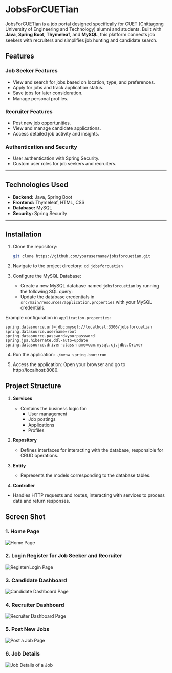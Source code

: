 
# JobsForCUETian

JobsForCUETian is a job portal designed specifically for CUET (Chittagong University of Engineering and Technology) alumni and students. Built with **Java**, **Spring Boot**, **Thymeleaf**, and **MySQL**, this platform connects job seekers with recruiters and simplifies job hunting and candidate search.

## Features

### **Job Seeker Features**
- View and search for jobs based on location, type, and preferences.
- Apply for jobs and track application status.
- Save jobs for later consideration.
- Manage personal profiles.

### **Recruiter Features**
- Post new job opportunities.
- View and manage candidate applications.
- Access detailed job activity and insights.

### **Authentication and Security**
- User authentication with Spring Security.
- Custom user roles for job seekers and recruiters.

---

## Technologies Used

- **Backend:** Java, Spring Boot
- **Frontend:** Thymeleaf, HTML, CSS
- **Database:** MySQL
- **Security:** Spring Security

---

## Installation

1. Clone the repository:
   ```bash
   git clone https://github.com/yourusername/jobsforcuetian.git
2. Navigate to the project directory:
        `cd jobsforcuetian`

3. Configure the MySQL Database:
   - Create a new MySQL database named `jobsforcuetian` by running the following SQL query:
   - Update the database credentials in `src/main/resources/application.properties` with your MySQL credentials.

Example configuration in `application.properties`:
   ```properties
   spring.datasource.url=jdbc:mysql://localhost:3306/jobsforcuetian
   spring.datasource.username=root
   spring.datasource.password=yourpassword
   spring.jpa.hibernate.ddl-auto=update
   spring.datasource.driver-class-name=com.mysql.cj.jdbc.Driver
   ```
4. Run the application:
``` ./mvnw spring-boot:run ```

5. Access the application: Open your browser and go to http://localhost:8080.

## Project Structure

1. **Services**
   - Contains the business logic for:
     - User management
     - Job postings
     - Applications
     - Profiles

2. **Repository**
   - Defines interfaces for interacting with the database, responsible for CRUD operations.

3. **Entity**
   - Represents the models corresponding to the database tables.

 4. **Controller**
   - Handles HTTP requests and routes, interacting with services to process data and return responses.

## Screen Shot
### 1. **Home Page**
   ![Home Page ]([path_to_your_screenshot.png](https://github.com/flop-signing/jobsForCUETian/blob/6292e1f37700a8a688517708bd5a1e29163bfa87/photos/pages/HomePage.png))

### 2. **Login Register for Job Seeker and Recruiter**
   ![Register/Login Page]([path_to_your_screenshot.png](https://github.com/flop-signing/jobsForCUETian/blob/6292e1f37700a8a688517708bd5a1e29163bfa87/photos/pages/LoginPage_registerPage.png))

### 3. **Candidate Dashboard**
   ![Candidate Dashboard Page]([path_to_your_screenshot.png](https://github.com/flop-signing/jobsForCUETian/blob/6292e1f37700a8a688517708bd5a1e29163bfa87/photos/pages/Candidate%20Dashboard.png))

### 4. **Recruiter Dashboard**
   ![Recruiter Dashboard Page]([path_to_your_screenshot.png](https://github.com/flop-signing/jobsForCUETian/blob/6292e1f37700a8a688517708bd5a1e29163bfa87/photos/pages/Recruiter%20Profile%20creation%20page.png))
### 5. **Post New Jobs**
   ![Post a Job Page]([path_to_your_screenshot.png](https://github.com/flop-signing/jobsForCUETian/blob/6292e1f37700a8a688517708bd5a1e29163bfa87/photos/pages/post%20new%20job.png))

### 6. **Job Details**
   ![Job Details of a Job]([path_to_your_screenshot.png](https://github.com/flop-signing/jobsForCUETian/blob/6292e1f37700a8a688517708bd5a1e29163bfa87/photos/pages/Job%20Details%20Page'.png))
